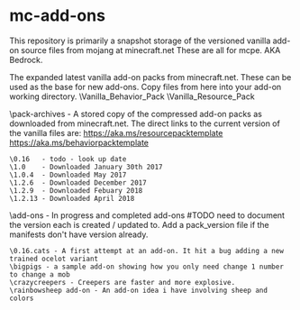 # mc-add-ons

This repository is primarily a snapshot storage of the versioned vanilla add-on source files from mojang at minecraft.net
These are all for mcpe. AKA Bedrock.

The expanded latest vanilla add-on packs from minecraft.net. These can be used as the base for new add-ons. Copy files from here into your add-on working directory.
\Vanilla_Behavior_Pack
\Vanilla_Resource_Pack

\pack-archives - A stored copy of the compressed add-on packs as downloaded from minecraft.net.
	The direct links to the current version of the vanilla files are: 
     	https://aka.ms/resourcepacktemplate
     	https://aka.ms/behaviorpacktemplate

    \0.16   - todo - look up date
	\1.0    - Downloaded January 30th 2017
	\1.0.4  - Downloaded May 2017
	\1.2.6  - Downloaded December 2017
	\1.2.9  - Downloaded Febuary 2018 
	\1.2.13 - Downloaded April 2018

\add-ons - In progress and completed add-ons  #TODO need to document the version each is created / updated to. 
	Add a pack_version file if the manifests don't have version already.
	
	\0.16.cats - A first attempt at an add-on. It hit a bug adding a new trained ocelot variant 
	\bigpigs - a sample add-on showing how you only need change 1 number to change a mob
	\crazycreepers - Creepers are faster and more explosive.
	\rainbowsheep add-on - An add-on idea i have involving sheep and colors

